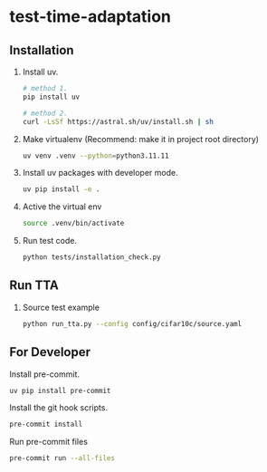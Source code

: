 # test-time-adaptation

## Installation

1. Install uv.

    ```bash
    # method 1.
    pip install uv

    # method 2.
    curl -LsSf https://astral.sh/uv/install.sh | sh
    ```

2. Make virtualenv (Recommend: make it in project root directory)
    ```bash
    uv venv .venv --python=python3.11.11
    ```
3. Install uv packages with developer mode.
    ```bash
    uv pip install -e .
    ```
4. Active the virtual env
    ```bash
    source .venv/bin/activate
    ```
5. Run test code.
    ```bash
    python tests/installation_check.py
    ```

## Run TTA

1. Source test example
    ```bash
    python run_tta.py --config config/cifar10c/source.yaml
    ```

## For Developer

Install pre-commit.

```bash
uv pip install pre-commit
```

Install the git hook scripts.

```bash
pre-commit install
```

Run pre-commit files
```bash
pre-commit run --all-files
```
